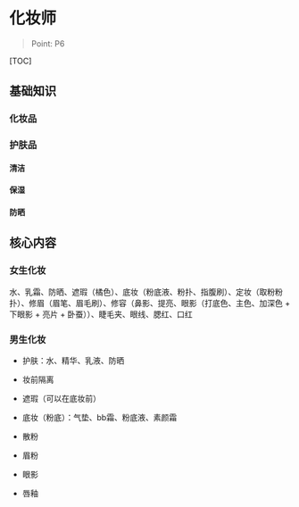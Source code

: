 # 化妆师

> Point: P6

[TOC]

## 基础知识

### 化妆品





### 护肤品

#### 清洁



#### 保湿



#### 防晒









## 核心内容

### 女生化妆

水、乳霜、防晒、遮瑕（橘色）、底妆（粉底液、粉扑、指腹刷）、定妆（取粉粉扑）、修眉（眉笔、眉毛刷）、修容（鼻影、提亮、眼影（打底色、主色、加深色 + 下眼影 + 亮片 + 卧蚕））、睫毛夹、眼线、腮红、口红





### 男生化妆

- 护肤：水、精华、乳液、防晒

- 妆前隔离
- 遮瑕（可以在底妆前）
- 底妆（粉底）：气垫、bb霜、粉底液、素颜霜
- 散粉
- 眉粉
- 眼影
- 唇釉























